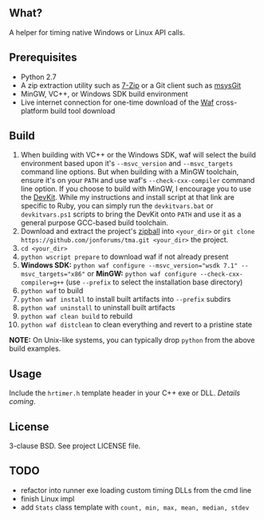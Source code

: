 ## What?

A helper for timing native Windows or Linux API calls.

## Prerequisites

* Python 2.7
* A zip extraction utility such as [7-Zip](http://www.7-zip.org/) or a Git client such
  as [msysGit](http://code.google.com/p/msysgit/)
* MinGW, VC++, or Windows SDK build environment
* Live internet connection for one-time download of the [Waf](http://code.google.com/p/waf/)
  cross-platform build tool download

## Build

1. When building with VC++ or the Windows SDK, waf will select the build environment
   based upon it's `--msvc_version` and `--msvc_targets` command line options. But
   when building with a MinGW toolchain, ensure it's on your `PATH` and use waf's
   `--check-cxx-compiler` command line option. If you choose to build with MinGW, I
   encourage you to use the [DevKit](https://github.com/oneclick/rubyinstaller/wiki/Development-Kit).
   While my instructions and install script at that link are specific to Ruby, you
   can simply run the `devkitvars.bat` or `devkitvars.ps1` scripts to bring the
   DevKit onto `PATH` and use it as a general purpose GCC-based build toolchain.
2. Download and extract the project's [zipball](https://github.com/jonforums/tma/zipball/master)
   into `<your_dir>` or `git clone https://github.com/jonforums/tma.git <your_dir>` the project.
3. `cd <your_dir>`
4. `python wscript prepare` to download waf if not already present
5. **Windows SDK:** `python waf configure --msvc_version="wsdk 7.1" --msvc_targets="x86"` or
   **MinGW:** `python waf configure --check-cxx-compiler=g++` (use `--prefix` to
   select the installation base directory)
6. `python waf` to build
7. `python waf install` to install built artifacts into `--prefix` subdirs
8. `python waf uninstall` to uninstall built artifacts
9. `python waf clean build` to rebuild
10. `python waf distclean` to clean everything and revert to a pristine state

**NOTE:** On Unix-like systems, you can typically drop `python` from the above build examples.

## Usage

Include the `hrtimer.h` template header in your C++ exe or DLL. _Details coming_.

## License

3-clause BSD. See project LICENSE file.

## TODO

* refactor into runner exe loading custom timing DLLs from the cmd line
* finish Linux impl
* add `Stats` class template with `count, min, max, mean, median, stdev`
